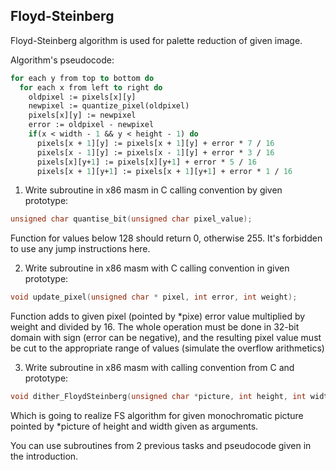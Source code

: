 ## Floyd-Steinberg

Floyd-Steinberg algorithm is used for palette reduction of given image.

Algorithm's pseudocode:

```pascal
for each y from top to bottom do
  for each x from left to right do
    oldpixel := pixels[x][y]
    newpixel := quantize_pixel(oldpixel)
    pixels[x][y] := newpixel
    error := oldpixel - newpixel
    if(x < width - 1 && y < height - 1) do
      pixels[x + 1][y] := pixels[x + 1][y] + error * 7 / 16
      pixels[x - 1][y] := pixels[x - 1][y] + error * 3 / 16
      pixels[x][y+1] := pixels[x][y+1] + error * 5 / 16
      pixels[x + 1][y+1] := pixels[x + 1][y+1] + error * 1 / 16
```

1. Write subroutine in x86 masm in C calling convention by given prototype:

```c
unsigned char quantise_bit(unsigned char pixel_value);
```

Function for values below 128 should return 0, otherwise 255. It's forbidden to use any jump instructions here.

2. Write subroutine in x86 masm with C calling convention in given prototype:

```c
void update_pixel(unsigned char * pixel, int error, int weight);
```

Function adds to given pixel (pointed by *pixe) error value multiplied by weight and divided by 16. The whole operation must be done in 32-bit domain with sign (error can be negative), and the resulting pixel value must be cut to the appropriate range of values (simulate the overflow arithmetics)

3. Write subroutine in x86 masm with calling convention from C and prototype:

```c
void dither_FloydSteinberg(unsigned char *picture, int height, int width);
```

Which is going to realize FS algorithm for given monochromatic picture pointed by *picture of height and width given as arguments.

You can use subroutines from 2 previous tasks and pseudocode given in the introduction. 
